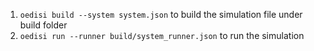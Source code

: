 
1. `oedisi build --system system.json` to build the simulation file under build folder
2. `oedisi run --runner build/system_runner.json` to run the simulation


